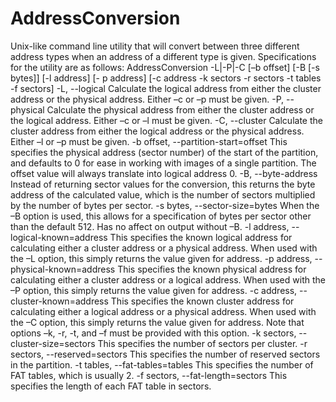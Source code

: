 AddressConversion
=================

Unix-like command line	utility that	will	convert	between	three	different	address	types when	an	address of	a	 different	type	is given. Specifications for the utility are as follows: 
AddressConversion -L|-P|-C [–b offset] [-B [-s bytes]] [-l address] [- p address] [-c address -k sectors -r sectors -t tables -f sectors] 
  -L, --logical Calculate the logical address from either the cluster address or the physical address. Either –c or –p must be given. 
  -P, --physical Calculate the physical address from either the cluster address  or the logical address. Either –c or –l must be given. 
  -C, --cluster Calculate the cluster address from either the logical address or  the physical address. Either –l or –p must be given. 
  -b offset, --partition-start=offset This specifies the physical address (sector number) of the start  of the partition, and defaults to 0 for ease in working with  images of a single partition. The offset value will always  translate into logical address 0. 
  -B, --byte-address Instead of returning sector values for the conversion, this  returns the byte address of the calculated value, which is the  number of sectors multiplied by the number of bytes per sector. 
  -s bytes, --sector-size=bytes When the –B option is used, this allows for a specification of  bytes per sector other than the default 512. Has no affect on  output without –B. 
  -l address, --logical-known=address This specifies the known logical address for calculating either  a cluster address or a physical address. When used with the –L  option, this simply returns the value given for address. 
  -p address, --physical-known=address This specifies the known physical address for calculating either  a cluster address or a logical address. When used with the –P  option, this simply returns the value given for address. 
  -c address, --cluster-known=address This specifies the known cluster address for calculating either  a logical address or a physical address. When used with the –C  option, this simply returns the value given for address. Note  that options –k, -r, -t, and –f must be provided with this  option. 
  -k sectors, --cluster-size=sectors This specifies the number of sectors per cluster. 
  -r sectors, --reserved=sectors This specifies the number of reserved sectors in the partition. 
  -t tables, --fat-tables=tables This specifies the number of FAT tables, which is usually 2. 
  -f sectors, --fat-length=sectors This specifies the length of each FAT table in sectors.
